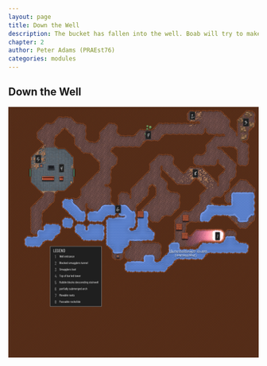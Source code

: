 ```yaml
---
layout: page
title: Down the Well
description: The bucket has fallen into the well. Boab will try to make a new one, when he gets the time...
chapter: 2
author: Peter Adams (PRAEst76)
categories: modules
---
```

## Down the Well

![Map of The Well](maps/thewell.png)